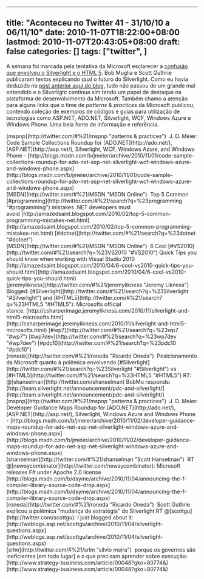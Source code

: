 
---
title: "Aconteceu no Twitter 41 - 31/10/10 a 06/11/10"
date: 2010-11-07T18:22:00+08:00
lastmod: 2010-11-07T20:43:05+08:00
draft: false
categories: []
tags: ["twitter", ]
---


A semana foi marcada pela tentativa da Microsoft esclarecer a [confusão que envolveu o Silverlight e o HTML 5](/blog/post/2010/11/02/Divagacoes-sobre-Silverlight-e-HTML-5.aspx "Divagações sobre Silverlight e HTML 5"). Bob Muglia e Scott Guthrie publicaram textos explicando qual o futuro do Silverlight. Como eu havia deduzido no [post anterior aqui do blog](/blog/post/2010/11/02/Divagacoes-sobre-Silverlight-e-HTML-5.aspx "Divagações sobre Silverlight e HTML 5"), tudo não passou de um grande mal entendido e o Silverlight continua sim tendo um papel de destaque na plataforma de desenvolvimento da Microsoft. Também chamo a atenção para alguns links que o time de *patterns & practices* da Microsoft publicou, contendo coleção de exemplos de códigos e guias para utilização de tecnologias como ASP.NET, ADO.NET, Silverlight, WCF, Windows Azure e Windows Phone. Uma bela fonte de informação e referência.


<div class="tweet-row"><span class="tweet-user-name">[mspnp](http://twitter.com/#%21/mspnp "patterns & practices")  </span>J. D. Meier: Code Sample Collections Roundup for [ADO.NET](http://ado.net/), [ASP.NET](http://asp.net/), Silverlight, WCF, Windows Azure, and Windows Phone -   
[http://blogs.msdn.com/b/jmeier/archive/2010/11/01/code-sample-collections-roundup-for-ado-net-asp-net-silverlight-wcf-windows-azure-and-windows-phone.aspx](http://blogs.msdn.com/b/jmeier/archive/2010/11/01/code-sample-collections-roundup-for-ado-net-asp-net-silverlight-wcf-windows-azure-and-windows-phone.aspx)  


<div class="tweet-row"><span class="tweet-user-name">[MSDN](http://twitter.com/#%21/MSDN "MSDN Online")  </span>Top 5 Common [#programming](http://twitter.com/#%21/search?q=%23programming "#programming") mistakes .NET developers must avoid [http://amazedsaint.blogspot.com/2010/02/top-5-common-programming-mistakes-net.html](http://amazedsaint.blogspot.com/2010/02/top-5-common-programming-mistakes-net.html) [#dotnet](http://twitter.com/#%21/search?q=%23dotnet "#dotnet")   


<div class="tweet-row"><span class="tweet-user-name">[MSDN](http://twitter.com/#%21/MSDN "MSDN Online")  </span>6 Cool [#VS2010](http://twitter.com/#%21/search?q=%23VS2010 "#VS2010") Quick Tips you should know when working with Visual Studio 2010 [http://amazedsaint.blogspot.com/2010/04/6-cool-vs2010-quick-tips-you-should.html](http://amazedsaint.blogspot.com/2010/04/6-cool-vs2010-quick-tips-you-should.html)  


<div class="tweet-row"><span class="tweet-user-name">[jeremylikness](http://twitter.com/#%21/jeremylikness "Jeremy Likness")  </span>Blogged: [#Silverlight](http://twitter.com/#%21/search?q=%23Silverlight "#Silverlight") and [#HTML5](http://twitter.com/#%21/search?q=%23HTML5 "#HTML5"): Microsofts official stance. [http://csharperimage.jeremylikness.com/2010/11/silverlight-and-html5-microsofts.html](http://csharperimage.jeremylikness.com/2010/11/silverlight-and-html5-microsofts.html) [#wp7](http://twitter.com/#%21/search?q=%23wp7 "#wp7") [#wp7dev](http://twitter.com/#%21/search?q=%23wp7dev "#wp7dev") [#pdc10](http://twitter.com/#%21/search?q=%23pdc10 "#pdc10")  


<div class="tweet-row"><span class="tweet-user-name">[roneda](http://twitter.com/#%21/roneda "Ricardo Oneda")  </span>Posicionamento da Microsoft quanto à polêmica envolvendo [#Silverlight](http://twitter.com/#%21/search?q=%23Silverlight "#Silverlight") vs [#HTML5](http://twitter.com/#%21/search?q=%23HTML5 "#HTML5") RT: @[shanselman](http://twitter.com/shanselman) BobMu responds: [http://team.silverlight.net/announcement/pdc-and-silverlight/](http://team.silverlight.net/announcement/pdc-and-silverlight/)  


<div class="tweet-row"><span class="tweet-user-name">[mspnp](http://twitter.com/#%21/mspnp "patterns & practices")  </span>J. D. Meier: Developer Guidance Maps Roundup for [ADO.NET](http://ado.net/), [ASP.NET](http://asp.net/), Silverlight, Windows Azure and Windows Phone -   
[http://blogs.msdn.com/b/jmeier/archive/2010/11/02/developer-guidance-maps-roundup-for-ado-net-asp-net-silverlight-windows-azure-and-windows-phone.aspx](http://blogs.msdn.com/b/jmeier/archive/2010/11/02/developer-guidance-maps-roundup-for-ado-net-asp-net-silverlight-windows-azure-and-windows-phone.aspx)  


<div class="tweet-row"><span class="tweet-user-name">[shanselman](http://twitter.com/#%21/shanselman "Scott Hanselman")  </span>RT @[newsycombinator](http://twitter.com/newsycombinator): Microsoft releases F# under Apache 2.0 license [http://blogs.msdn.com/b/dsyme/archive/2010/11/04/announcing-the-f-compiler-library-source-code-drop.aspx](http://blogs.msdn.com/b/dsyme/archive/2010/11/04/announcing-the-f-compiler-library-source-code-drop.aspx)  


<div class="tweet-row"><span class="tweet-user-name">[roneda](http://twitter.com/#%21/roneda "Ricardo Oneda")  </span>Scott Guthrie explicou a polêmica "mudança de estratégia" do Silverlight RT @[scottgu](http://twitter.com/scottgu): I just blogged about it: [http://weblogs.asp.net/scottgu/archive/2010/11/04/silverlight-questions.aspx](http://weblogs.asp.net/scottgu/archive/2010/11/04/silverlight-questions.aspx)  


<div class="tweet-row"><span class="tweet-user-name">[srlm](http://twitter.com/#%21/srlm "silvio meira")  </span>porque os governos são ineficientes [em todo lugar] e o que precisam aprender sobre execução: [http://www.strategy-business.com/article/00048?gko=80774&amp](http://www.strategy-business.com/article/00048?gko=80774&amp)</div>
</div>
</div>
</div>
</div>
</div>
</div>
</div>
</div>

